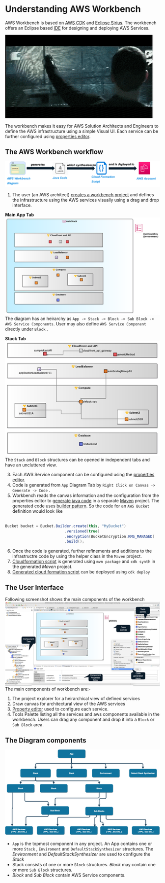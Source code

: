 


# Understanding AWS Workbench 

AWS Workbench is based on [AWS CDK](https://aws.amazon.com/cdk/) and [Eclipse Sirius](https://www.eclipse.org/sirius/). The workbench offers an Eclipse based [IDE](https://en.wikipedia.org/wiki/Integrated_development_environment) for designing and deploying AWS Services. 

![It's magic](../images/magic.gif)

 The workbench makes it easy for AWS Solution Architects and Engineers to define the AWS infrastructure using a simple Visual UI. Each service can be further configured using [properties editor](./properties-editor.md). 

## The AWS Workbench workflow

![Workflow](../images/getting-started-images/workflow.png)

1. The user (an AWS architect) [creates a workbench project](./getting-started.md) and defines the infrastructure using the AWS services visually using a drag and drop interface. 

**Main App Tab**
![App Diagram](../images/getting-started-images/mainAppExport.png) 
The diagram has an heirarchy as ```App -> Stack -> Block -> Sub Block -> AWS Service Components```. User may also define ```AWS Service Component``` directly under ```Block``` . 



**Stack Tab**
![Stack Diagram](../images/getting-started-images/mainStackExport.png) 
The ```Stack``` and ```Block``` structures can be opened in independent tabs and have an uncluttered view. 

  
3. Each AWS Service component can be configured using the [properties editor](./properties-editor.md). 
4. Code is generated from ```App``` Diagram Tab by ```Right Click on Canvas -> Generate -> Code``` . 
5. Workbench reads the canvas information and the configuration from the properties editor to [generate java code](./sample-code-java.md) in a separate [Maven](https://maven.apache.org) project. The generated code uses [builder pattern](https://en.wikipedia.org/wiki/Builder_pattern). So the code for an ```AWS Bucket``` definition would look like 
```java

Bucket bucket = Bucket.Builder.create(this, "MyBucket")
                           .versioned(true)
                           .encryption(BucketEncryption.KMS_MANAGED)
                           .build();


```

6. Once the code is generated, further refinements and additions to the infrastructre code by using the helper class in the ```Maven``` project. 
7. [Cloudformation script](https://aws.amazon.com/cloudformation/) is generated using ```mvn package``` and ```cdk synth``` in the generated *Maven* project.
8. [Generated cloud formation script](./sample-code-cloudformation.md)  can be deployed using ```cdk deploy```



## The User Interface

Following screenshot shows the main components of the workbench
![AWS Workbench screenshot](../images/Screenshot.png)
The main components of workbench are:- 
1. The project explorer for a heirarchical view of defined services
2. Draw canvas for architectural view of the AWS services 
3. [Property editor](./properties-editor.md) used to configure each service. 
4. Tools Palette listing all the services and aws components available in the workbench. Users can drag any component and drop it into a ```Block``` or ```Sub Block``` area.  

## The Diagram components

![Diagram components](../images/getting-started-images/ComponentHeirarchy.png)

- ```App``` is the topmost component in any project. An App contains one or more ```Stack``` , ```Enviroment``` and ```DefaultStackSynthesizer``` structures. The *Environment* and *DefaultStackSynthesizer* are used to configure the *Stack* 
- Stack consists of one or more ```Block``` structures. *Block* may contain one or more ```Sub Block``` structures. 
- *Block* and *Sub Block* contain AWS Service components.   
    